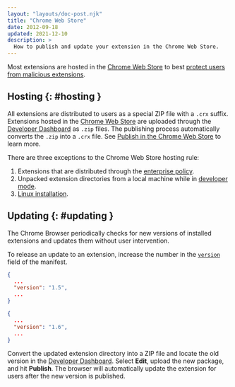 ```yaml
---
layout: "layouts/doc-post.njk"
title: "Chrome Web Store"
date: 2012-09-18
updated: 2021-12-10
description: >
  How to publish and update your extension in the Chrome Web Store.
---
```


Most extensions are hosted in the [Chrome Web Store][cws] to best [protect users from malicious
extensions][2].

## Hosting {: #hosting }

All extensions are distributed to users as a special ZIP file with a `.crx` suffix. Extensions
hosted in the [Chrome Web Store][cws-docs] are uploaded through the [Developer Dashboard][developer-console] as `.zip`
files. The publishing process automatically converts the `.zip` into a `.crx` file. See [Publish in
the Chrome Web Store][publish] to learn more. 

There are three exceptions to the Chrome Web Store hosting rule:

1.  Extensions that are distributed through the [enterprise policy][enterprise-policy].
2.  Unpacked extension directories from a local machine while in [developer mode][load-unpacked].
3.  [Linux installation][linux-install].

## Updating {: #updating }

The Chrome Browser periodically checks for new versions of installed extensions and updates them
without user intervention.

To release an update to an extension, increase the number in the [`version`][version] field of the
manifest.

```json
{
  ...
  "version": "1.5",
  ...
}
```

```json
{
  ...
  "version": "1.6",
  ...
}
```

Convert the updated extension directory into a ZIP file and locate the old version in the [Developer
Dashboard][developer-console]. Select **Edit**, upload the new package, and hit **Publish**. The browser will
automatically update the extension for users after the new version is published.

[cws]: https://chrome.google.com/webstore/
[2]: http://blog.chromium.org/2015/05/continuing-to-protect-chrome-users-from.html
[cws-docs]: /docs/webstore
[developer-console]: https://chrome.google.com/webstore/developer/dashboard
[publish]: /docs/webstore/publish
[enterprise-policy]: /docs/webstore/cws-enterprise
[load-unpacked]: /docs/extensions/mv3/getstarted#unpacked
[linux-install]: /docs/extensions/mv3/linux_hosting
[9]: /docs/extensions/mv2/hosting_changes
[version]: /docs/extensions/mv2/manifest/version/
